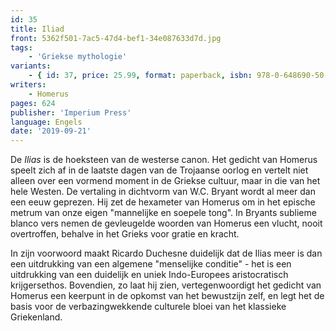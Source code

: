 ```yaml
---
id: 35
title: Iliad
front: 5362f501-7ac5-47d4-bef1-34e087633d7d.jpg
tags:
    - 'Griekse mythologie'
variants:
    - { id: 37, price: 25.99, format: paperback, isbn: 978-0-648690-50-4 }
writers:
    - Homerus
pages: 624
publisher: 'Imperium Press'
language: Engels
date: '2019-09-21'
---
```


De *Ilias* is de hoeksteen van de westerse canon. Het gedicht van Homerus speelt zich af in de laatste dagen van de Trojaanse oorlog en vertelt niet alleen over een vormend moment in de Griekse cultuur, maar in die van het hele Westen. De vertaling in dichtvorm van W.C. Bryant wordt al meer dan een eeuw geprezen. Hij zet de hexameter van Homerus om in het epische metrum van onze eigen "mannelijke en soepele tong". In Bryants sublieme blanco vers nemen de gevleugelde woorden van Homerus een vlucht, nooit overtroffen, behalve in het Grieks voor gratie en kracht.

In zijn voorwoord maakt Ricardo Duchesne duidelijk dat de Ilias meer is dan een uitdrukking van een algemene "menselijke conditie" - het is een uitdrukking van een duidelijk en uniek Indo-Europees aristocratisch krijgersethos. Bovendien, zo laat hij zien, vertegenwoordigt het gedicht van Homerus een keerpunt in de opkomst van het bewustzijn zelf, en legt het de basis voor de verbazingwekkende culturele bloei van het klassieke Griekenland.
